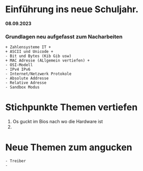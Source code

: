# Einführung ins neue Schuljahr.

**08.09.2023**

### Grundlagen neu aufgefasst zum Nacharbeiten

```
+ Zahlensysteme IT +
+ ASCII und Unicode +
- Bit und Bytes (Kib Gib usw)
+ MAC Adresse (ALlgemein vertiefen) +
- OSI-Modell
- IPv4 IPv6
- Internet/Netzwerk Protokole
- Absolute Addresse
- Relative Adresse
- Sandbox Modus

```

# Stichpunkte Themen vertiefen

1. Os guckt im Bios nach wo die Hardware ist
2.

# Neue Themen zum angucken

```
- Treiber
-
```
